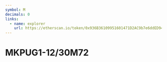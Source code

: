 ```yaml
---
symbol: M
decimals: 0
links:
  - name: explorer
    url: https://etherscan.io/token/0x936B36109951601471D2AC9b7e6ddED94AEB4701
---
```


# MKPUG1-12/30M72
